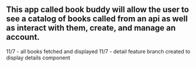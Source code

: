 ## This app called book buddy will allow the user to see a catalog of books called from an api as well as interact with them, create, and manage an account.

11/7 - all books fetched and displayed
11/7 - detail feature branch created to display details component